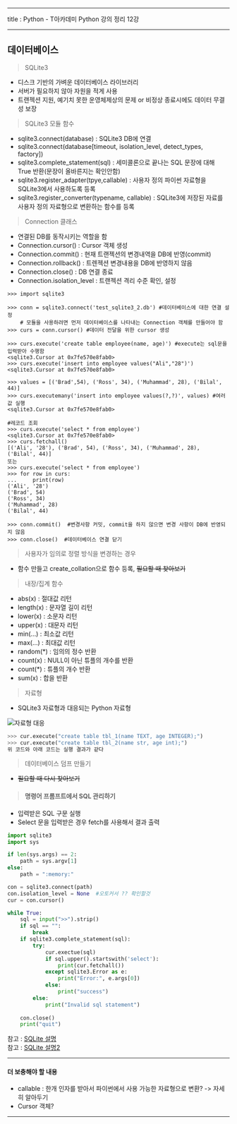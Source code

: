 
***
title : Python -  T아카데미 Python 강의 정리 12강
***

## 데이터베이스

> SQLite3

- 디스크 기반의 가벼운 데이터베이스 라이브러리
- 서버가 필요하지 않아 자원을 적게 사용
- 트랜젝션 지원, 예기치 못한 운영체제상의 문제 or 비정상 종료시에도 데이터 무결성 보장

> SQLite3 모듈 함수

- sqlite3.connect(database) : SQLite3 DB에 연결
 - sqlite3.connect(database[timeout, isolation_level, detect_types, factory])
- sqlite3.complete_statement(sql) : 세미콜론으로 끝나는 SQL 문장에 대해 True 반환(문장이 올바른지는 확인안함)
- sqlite3.register_adapter(tpye,callable) : 사용자 정의 파이썬 자료형을 SQLite3에서 사용하도록 등록
- sqlite3.register_converter(typename, callable) : SQLite3에 저장된 자료를 사용자 정의 자료형으로 변환하는 함수를 등록

> Connection 클래스

- 연결된 DB를 동작시키는 역할을 함
- Connection.cursor() : Cursor 객체 생성
- Connection.commit() : 현재 트랜젝션의 변경내역을 DB에 반영(commit)
- Connection.rollback() : 트렌젝션 변경내용을 DB에 반영하지 않음
- Connection.close() : DB 연결 종료
- Connection.isolation_level : 트랜젝션 격리 수준 확인, 설정


```python3
>>> import sqlite3

>>> conn = sqlite3.connect('test_sqlite3_2.db') #데이터베이스에 대한 연결 설정
	# 모듈을 사용하려면 먼저 데이터베이스를 나타내는 Connection 객체를 만들어야 함
>>> curs = conn.cursor() #데이터 전달을 위한 cursor 생성

>>> curs.execute('create table employee(name, age)') #execute는 sql문을 입력받아 수행함
<sqlite3.Cursor at 0x7fe570e8fab0>
>>> curs.execute('insert into employee values("Ali","28")')
<sqlite3.Cursor at 0x7fe570e8fab0>

>>> values = [('Brad',54), ('Ross', 34), ('Muhammad', 28), ('Bilal', 44)]
>>> curs.executemany('insert into employee values(?,?)', values) #여러 값 실행
<sqlite3.Cursor at 0x7fe570e8fab0>

#레코드 조회
>>> curs.execute('select * from employee')
<sqlite3.Cursor at 0x7fe570e8fab0>
>>> curs.fetchall()
[('Ali', '28'), ('Brad', 54), ('Ross', 34), ('Muhammad', 28), ('Bilal', 44)]
또는
>>> curs.execute('select * from employee')
>>> for row in curs:
...     print(row)
('Ali', '28')
('Brad', 54)
('Ross', 34)
('Muhammad', 28)
('Bilal', 44)

>>> conn.commit()  #변경사항 커밋, commit을 하지 않으면 변경 사항이 DB에 반영되지 않음
>>> conn.close()  #데이터베이스 연결 닫기
```

> 사용자가 임의로 정렬 방식을 변경하는 경우

- 함수 만들고 create_collation으로 함수 등록, ~~필요할 때 찾아보기~~

> 내장/집계 함수

- abs(x) : 절대값 리턴
- length(x) : 문자열 길이 리턴
- lower(x) : 소문자 리턴
- upper(x) : 대문자 리턴
- min(...) : 최소값 리턴
- max(...) : 최대값 리턴
- random(*) : 임의의 정수 반환
- count(x) : NULL이 아닌 튜플의 개수를 반환
- count(*) : 튜플의 개수 반환
- sum(x) : 합을 반환

> 자료형

- SQLite3 자료형과 대응되는 Python 자료형

![자료형 대응](https://drive.google.com/file/d/1ArftwoNrhGpZzn4QH5JeZ4b7dBesYP1s/view?usp=sharing)

```python
>>> cur.execute("create table tbl_1(name TEXT, age INTEGER);")
>>> cur.execute("create table tbl_2(name str, age int);")
위 코드와 아래 코드는 실행 결과가 같다
```

> 데이터베이스 덤프 만들기  

- ~~필요할 때 다시 찾아보기~~


> #### 명령어 프롬프트에서 SQL 관리하기  

- 입력받은 SQL 구문 실행
-  Select 문을 입력받은 경우 fetch를 사용해서 결과 출력

```python
import sqlite3
import sys

if len(sys.args) == 2:
    path = sys.argv[1]
else:
    path = ":memory:"

con = sqlite3.connect(path)
con.isolation_level = None  #오토커서 ?? 확인할것
cur = con.cursor()

while True:
    sql = input(">>").strip()
	if sql == "":
	    break
	if sqlite3.complete_statement(sql):
	    try:
		    cur.exectue(sql)
			if sql.upper().startswith('select'):
			    print(cur.fetchall())
			except sqlite3.Error as e:
			    print("Error:", e.args[0])
			else:
			    print("success")
		else: 
		    print("Invalid sql statement")
		
    con.close()
	print("quit")
```


참고 : [SQLite 설명](https://code.tutsplus.com/ko/tutorials/database-handling-in-python--cms-25645)  
참고 : [SQLite 설명2](http://pythonstudy.xyz/python/article/204-SQLite-%EC%82%AC%EC%9A%A9)



***  
#### 더 보충해야 할 내용
- callable : 한개 인자를 받아서 파이썬에서 사용 가능한 자료형으로 변환? -> 자세히 알아두기
- Cursor 객체?

***  





